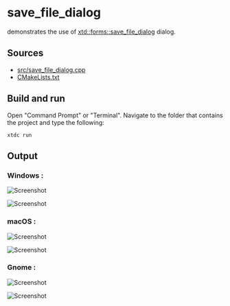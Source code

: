 # save_file_dialog

demonstrates the use of [xtd::forms::save_file_dialog](https://gammasoft71.github.io/xtd/reference_guides/latest/classxtd_1_1forms_1_1save__file__dialog.html) dialog.

## Sources

* [src/save_file_dialog.cpp](src/save_file_dialog.cpp)
* [CMakeLists.txt](CMakeLists.txt)

## Build and run

Open "Command Prompt" or "Terminal". Navigate to the folder that contains the project and type the following:

```shell
xtdc run
```

## Output

### Windows :

![Screenshot](../../../../docs/pictures/examples/save_file_dialog_w.png)

![Screenshot](../../../../docs/pictures/examples/save_file_dialog_wd.png)

### macOS :

![Screenshot](../../../../docs/pictures/examples/save_file_dialog_m.png)

![Screenshot](../../../../docs/pictures/examples/save_file_dialog_md.png)

### Gnome :

![Screenshot](../../../../docs/pictures/examples/save_file_dialog_g.png)

![Screenshot](../../../../docs/pictures/examples/save_file_dialog_gd.png)
